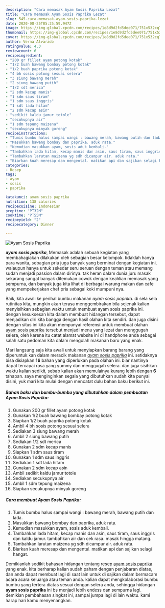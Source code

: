 ```yaml
---
description: "Cara memasak Ayam Sosis Paprika Lezat"
title: "Cara memasak Ayam Sosis Paprika Lezat"
slug: 545-cara-memasak-ayam-sosis-paprika-lezat
date: 2020-08-25T05:25:59.947Z
image: https://img-global.cpcdn.com/recipes/1e8d9d2fd5dee071/751x532cq70/ayam-sosis-paprika-foto-resep-utama.jpg
thumbnail: https://img-global.cpcdn.com/recipes/1e8d9d2fd5dee071/751x532cq70/ayam-sosis-paprika-foto-resep-utama.jpg
cover: https://img-global.cpcdn.com/recipes/1e8d9d2fd5dee071/751x532cq70/ayam-sosis-paprika-foto-resep-utama.jpg
author: Verna Alvarado
ratingvalue: 4.3
reviewcount: 6
recipeingredient:
- "200 gr fillet ayam potong kotak"
- "1/2 buah bawang bombay potong kotak"
- "1/2 buah paprika potong kotak"
- "4 bh sosis potong sesuai selera"
- "3 siung bawang merah"
- "2 siung bawang putih"
- "1/2 sdt merica"
- "2 sdm kecap manis"
- "1 sdm saus tiram"
- "1 sdm saus inggris"
- "1 sdt lada hitam"
- "2 sdm kecap asin"
- "sedikit kaldu jamur totole"
- "secukupnya air"
- "1 sdm tepung maizena"
- "secukupnya minyak goreng"
recipeinstructions:
- "Tumis bumbu halus sampai wangi : bawang merah, bawang putih dan lada."
- "Masukkan bawang bombay dan paprika, aduk rata."
- "Kemudian masukkan ayam, sosis aduk kembali."
- "Tambahkan lada hitam, kecap manis dan asin, saus tiram, saus inggris dan kaldu jamur. tambahkan air dan cek rasa. masak hingga matang."
- "Tambahkan larutan maizena yg sdh dicampur air. aduk rata."
- "Biarkan kuah meresap dan mengental. matikan api dan sajikan selagi hangat."
categories:
- Resep
tags:
- ayam
- sosis
- paprika

katakunci: ayam sosis paprika 
nutrition: 138 calories
recipecuisine: Indonesian
preptime: "PT32M"
cooktime: "PT55M"
recipeyield: "2"
recipecategory: Dinner

---
```



![Ayam Sosis Paprika](https://img-global.cpcdn.com/recipes/1e8d9d2fd5dee071/751x532cq70/ayam-sosis-paprika-foto-resep-utama.jpg)

<b><i>ayam sosis paprika</i></b>, Memasak adalah sebuah kegiatan yang membahagiakan dilakukan oleh sebagian besar kelompok. tidaklah hanya para wanita, sebagian pria juga banyak yang berminat dengan kegiatan ini. walaupun hanya untuk sekedar seru seruan dengan teman atau memang sudah menjadi passion dalam dirinya. tak heran dalam dunia juru masak sekarang sangat banyak ditemukan cowok dengan keahlian memasak yang sempurna, dan banyak juga kita lihat di berbagai warung makan dan cafe yang mempekerjakan chef pria sebagai koki mumpuni nya.

Baik, kita awali ke perihal bumbu makanan <i>ayam sosis paprika</i>. di sela sela rutinitas kita, mungkin akan terasa menggembirakan bila sejenak kalian menyisihkan sebagian waktu untuk membuat ayam sosis paprika ini. dengan kesuksesan kita dalam membuat hidangan tersebut, dapat menjadikan diri kita bangga dengan hasil olahan kita sendiri. dan juga disini dengan situs ini kita akan mempunyai referensi untuk membuat olahan <u>ayam sosis paprika</u> tersebut menjadi menu yang lezat dan menggugah selera, oleh karena itu catat alamat website ini di handphone anda sebagai salah satu pedoman kita dalam mengolah makanan baru yang enak.




Mari langsung saja kita awali untuk menyiapkan barang barang yang diperuntuk kan dalam meracik makanan <u><i>ayam sosis paprika</i></u> ini. setidaknya bisa disiapkan <b>16</b> bahan yang diperlukan pada olahan ini. biar nantinya dapat tercapai rasa yang yummy dan menggugah selera. dan juga sisihkan waktu kalian sedikit, sebab kalian akan memulainya kurang lebih dengan <b>6</b> tahapan. saya menginginkan segala yang dibutuhkan sudah kita punyai disini, yuk mari kita mulai dengan mencatat dulu bahan baku berikut ini.

<!--inarticleads1-->

##### Bahan baku dan bumbu-bumbu yang dibutuhkan dalam pembuatan Ayam Sosis Paprika:

1. Gunakan 200 gr fillet ayam potong kotak
1. Gunakan 1/2 buah bawang bombay potong kotak
1. Siapkan 1/2 buah paprika potong kotak
1. Ambil 4 bh sosis potong sesuai selera
1. Sediakan 3 siung bawang merah
1. Ambil 2 siung bawang putih
1. Sediakan 1/2 sdt merica
1. Gunakan 2 sdm kecap manis
1. Siapkan 1 sdm saus tiram
1. Gunakan 1 sdm saus inggris
1. Sediakan 1 sdt lada hitam
1. Gunakan 2 sdm kecap asin
1. Ambil sedikit kaldu jamur totole
1. Sediakan secukupnya air
1. Ambil 1 sdm tepung maizena
1. Siapkan secukupnya minyak goreng




<!--inarticleads2-->

##### Cara membuat Ayam Sosis Paprika:

1. Tumis bumbu halus sampai wangi : bawang merah, bawang putih dan lada.
1. Masukkan bawang bombay dan paprika, aduk rata.
1. Kemudian masukkan ayam, sosis aduk kembali.
1. Tambahkan lada hitam, kecap manis dan asin, saus tiram, saus inggris dan kaldu jamur. tambahkan air dan cek rasa. masak hingga matang.
1. Tambahkan larutan maizena yg sdh dicampur air. aduk rata.
1. Biarkan kuah meresap dan mengental. matikan api dan sajikan selagi hangat.




Demikianlah sedikit bahasan hidangan tentang resep <u>ayam sosis paprika</u> yang enak. kita berharap kalian sudah paham dengan penjabaran diatas, dan anda dapat membuat lagi di saat lain untuk di sajikan dalam bermacam acara acara keluarga atau teman anda. kalian dapat mengkolaborasi bumbu bumbu yang tertera diatas sesuai dengan selera anda, sehingga hidangan <b>ayam sosis paprika</b> ini bs menjadi lebih endess dan sempurna lagi. demikian pembahasan singkat ini, sampai jumpa lagi di lain waktu. kami harap hari kamu menyenangkan.
